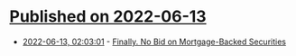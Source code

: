 # [Published on 2022-06-13](index.md)

* [2022-06-13, 02:03:01](https://news.ycombinator.com/item?id=31720183) - [Finally. No Bid on Mortgage-Backed Securities](https://notoriousrob.com/2022/06/finally-no-bid-on-mbs/)
